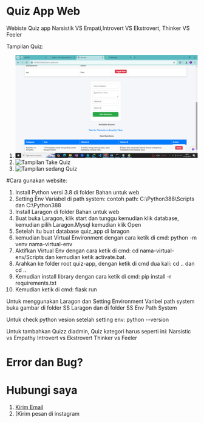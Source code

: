 # Quiz App Web
Webiste Quiz app Narsistik VS Empati,Introvert VS Ekstrovert, Thinker VS Feeler

Tampilan Quiz:
1. ![Tampilan Admin](https://github.com/AnandaRauf/quiz-app-web/blob/main/SS%20Tampilan/Screenshot%20(251).png?raw=true)
2. ![Tampilan Take Quiz]()
3. ![Tampilan sedang Quiz]()

#Cara gunakan website:

1. Install Python versi 3.8 di folder Bahan untuk web
2. Setting Env Variabel di path system: contoh path: C:\Python388\Scripts dan C:\Python388
3. Install Laragon di folder Bahan untuk web
4. Buat buka Laragon, klik start dan tunggu kemudian klik database, kemudian pilih Laragon.Mysql kemudian klik Open
5. Setelah itu buat database quiz_app di laragon
6. kemudian buat Virtual Environment dengan cara ketik di cmd: python -m venv nama-virtual-env
7. Aktifkan Virtual Env dengan cara ketik di cmd: cd nama-virtual-env/Scripts dan kemudian ketik activate.bat.
8. Arahkan ke folder root quiz-app, dengan ketik di cmd dua kali: cd .. dan cd ..
9. Kemudian install library dengan cara ketik di cmd: pip install -r requirements.txt
10. Kemudian ketik di cmd: flask run

Untuk menggunakan Laragon dan Setting Environment Varibel path system buka gambar di folder SS Laragon dan di folder SS Env Path System

Untuk check python vesion setelah setting env: python --version

Untuk tambahkan Quizz diadmin, Quiz kategori harus seperti ini:
Narsistic vs Empathy
Introvert vs Ekstrovert
Thinker vs Feeler

# Error dan Bug?
# Hubungi saya
1. [Kirim Email](https://mailto:anandaraufm@gmail.com)
2. [Kirim pesan di instagram
